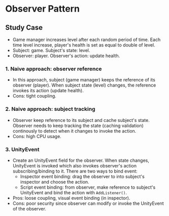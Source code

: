 # Observer Pattern
## Study Case
+ Game manager increases level after each random period of time. Each time level increase, player's health is set as equal to double of level.
+ Subject: game. Subject's state: level. 
+ Observer: player. Observer's action: update health.

### 1. Naive approach: observer reference
+ In this approach, subject (game manager) keeps the reference of its observer (player). When subject state (level) changes, the reference invokes its action (update health).
+ Cons: tight coupling.

### 2. Naive approach: subject tracking
+ Observer keep reference to its subject and cache subject's state. Observer needs to keep tracking the state (caching validation) continously to detect when it changes to invoke the action.
+ Cons: high CPU usage.

### 3. UnityEvent
+ Create an UnityEvent field for the observer. When state changes, UnityEvent is invoked which also invokes observer's action subscribing/binding to it. There are two ways to bind event:
  + Inspector event binding: drag the observer to into subject's inspector and choose the action.
  + Script event binding: from observer, make reference to subject's UnityEvent and bind the action with ```AddListener()```.
+ Pros: loose coupling, visual event binding (in inspector).
+ Cons: poor security since observer can modify or invoke the UnityEvent of the observer.